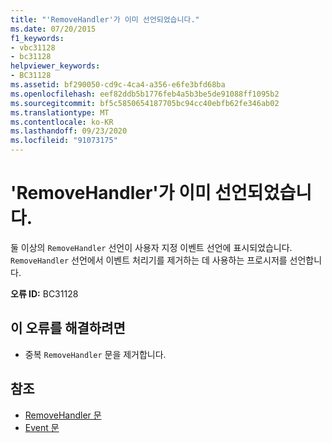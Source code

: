 ```yaml
---
title: "'RemoveHandler'가 이미 선언되었습니다."
ms.date: 07/20/2015
f1_keywords:
- vbc31128
- bc31128
helpviewer_keywords:
- BC31128
ms.assetid: bf290050-cd9c-4ca4-a356-e6fe3bfd68ba
ms.openlocfilehash: eef82ddb5b1776feb4a5b3be5de91088ff1095b2
ms.sourcegitcommit: bf5c5850654187705bc94cc40ebfb62fe346ab02
ms.translationtype: MT
ms.contentlocale: ko-KR
ms.lasthandoff: 09/23/2020
ms.locfileid: "91073175"
---
```

# <a name="removehandler-is-already-declared"></a>'RemoveHandler'가 이미 선언되었습니다.

둘 이상의 `RemoveHandler` 선언이 사용자 지정 이벤트 선언에 표시되었습니다. `RemoveHandler` 선언에서 이벤트 처리기를 제거하는 데 사용하는 프로시저를 선언합니다.  
  
 **오류 ID:** BC31128  
  
## <a name="to-correct-this-error"></a>이 오류를 해결하려면  
  
- 중복 `RemoveHandler` 문을 제거합니다.  
  
## <a name="see-also"></a>참조

- [RemoveHandler 문](../language-reference/statements/removehandler-statement.md)
- [Event 문](../language-reference/statements/event-statement.md)
